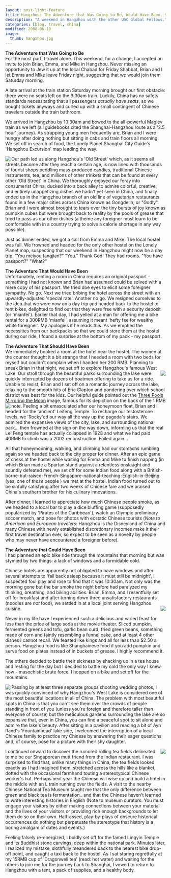 ```yaml
---
layout: post-light-feature
title: Hangzhou: The Adventure that Was Going to Be, Would Have Been, Should Have Been, and then Could Have Been
description: "A weekend in Hangzhou with the other USC Global Fellows."
categories: [blog, travel, china]
modified: 2008-06-19
image:
  thumb: hangzhou.jpg
---
```

<strong>The Adventure that Was Going to Be</strong><br>
For the most part, I travel alone.  This weekend, for a change, I accepted an invite to join Brian, Emma, and Mike in Hangzhou.  Never missing an opportunity to Jew it up at the local Chabad for Friday Shabbat, Brian and I let Emma and Mike leave Friday night, suggesting that we would join them Saturday morning.

A late arrival at the train station Saturday morning brought our first obstacle: there were no seats left on the 9:30am train.  Luckily, China has no safety standards necessitating that all passengers <em>actually have seats</em>, so we bought tickets anyways and curled up with a small contingent of Chinese travelers outside the train bathroom.

We arrived in Hangzhou by 10:30am and bowed to the all-powerful Maglev train as we left (all guidebooks cited the Shanghai-Hangzhou route as a '2.5 hour' journey).  As strapping young men frequently are, Brian and I were hungry after doing nothing but sitting in cabs and train floors all morning.  We set off in search of food, the Lonely Planet Shanghai City Guide's 'Hangzhou Excursion' map leading the way.

<a href="http://picasaweb.google.com/nomad2124/Hangzhou/photo#5213127416488754338"><img src="http://lh5.ggpht.com/nomad2124/SFi_w9SpfKI/AAAAAAAAAOo/RT3HcreHFIY/s144/CIMG5423.JPG" align="left"/></a>Our path led us along Hangzhou's 'Old Street' which, as it seems all streets become after they reach a certain age, is now lined with thousands of tourist shops peddling mass-produced candies, traditional Chinese instruments, tea, and millions of other trinkets that can be found at every other 'Old Street' in China.  We thoroughly enjoyed our foray into consumerist China, ducked into a back alley to admire colorful, creative, and entirely unappetizing dishes we hadn't yet seen in China, and finally ended up in the Hangzhou branch of an old line of vegetarian restaurants found in a few major cities across China known as Gongdelin, or "Godly".  Brian and I were almost brought to tears over the tiny bursts of joy known as pumpkin cubes but were brought back to reality by the pools of grease that tried to pass as our other dishes (a theme any foreigner must learn to be comfortable with in a country trying to solve a calorie shortage in any way possible).

Just as dinner ended, we got a call from Emma and Mike.  The local hostel was full.  We frowned and headed for the only other hostel on the Lonely Planet map, suspecting that our weekend in Hangzhou might now be a day trip.
"You meiyou fangjian?"
"You."
Thank God!  They had rooms.
"You have passport?"
"What?"

<strong>The Adventure That Would Have Been</strong><br>
Unfortunately, renting a room in China requires an original passport - something I had not known and Brian had assumed could be solved with a mere copy of his passport.  We tried doe eyes to elicit some foreigner sympathy.  No go.  Next we tried bribing the hotel across the street with an upwardly-adjusted 'special rate'.  Another no go.
We resigned ourselves to the idea that we were now on a day trip and headed back to the hostel to rent bikes, delighted to find out that they were free with a security deposit (or 'mianfei').  Earlier that day, I had yelled at a man for offering me a bike rental for a 300RMB 'mianfei', assuming it meant 'hefty fee for wealthy white foreigner'.  My apologies if he reads this.
As we emptied the necessities from our backpacks so that we could store them at the hostel during our ride, I found a surprise at the bottom of my pack - my passport.

<strong>The Adventure That Should Have Been</strong><br>
We immediately booked a room at the hotel near the hostel.  The women at the counter thought it a bit strange that I needed a room with two beds for myself but couldn't complain when I handed her 200 RMB.  Planning to sneak Brian in that night, we set off to explore Hangzhou's famous West Lake.
<a href="http://picasaweb.google.com/nomad2124/Hangzhou/photo#5213119031093585074"><img src="http://lh5.ggpht.com/nomad2124/SFi4I3QpZLI/AAAAAAAAALU/HWDj6QHJp_k/s144/CIMG5433.JPG" align="right" /></a>
Our stroll through the beautiful parks surrounding the lake were quickly interrupted by dozens of boatmen offering to take us for a ride.  Unable to resist, Brian and I set off on a romantic journey across the lake, relaxing to the smooth hits of Eric Clapton and pondering over which school district was best for the kids.   Our helpful guide pointed out the <a href="http://www.chinaodysseytours.com/special-topic-about-china/sceneries-on-rmb-banknotes.html">Three Pools Mirroring the Moon</a> image, famous for its depiction on the back of the 1 RMB note.
<a href="http://picasaweb.google.com/nomad2124/Hangzhou/photo#5213119153512153890"><img src="http://lh4.ggpht.com/nomad2124/SFi4P_TggyI/AAAAAAAAAL0/48l6YNYyI0Q/s144/CIMG5445.JPG" align="left" /></a>
Feeling a bit emasculated after our honeymoon float, Brian and I headed for the 'ancient' Leifeng Temple.   To recharge our testosterone levels, we 'Rocky'ed our way all the way up the pagoda's stairs.  We admired the expansive views of the city, lake, and surrounding national park... then frowned at the sign on the way down, informing us that the real Lei Feng temple has actually collapsed in 1928 and what we had paid 40RMB to climb was a 2002 reconstruction.  Foiled again...

All that honeymooning, walking, and climbing had our stomachs rumbling again so we headed back to the city proper for dinner.  After an epic game of chess at the hostel while waiting for Emma and Mike to finish napping (in which Brian made a Spartan stand against a relentless onslaught and soundly defeated me), we set off for some Indian food along with a British-borne-but-raised-French-Singapore-national-teaching-English-in-Beijing (yes, one of <em>those </em>people ) we met at the hostel.  Indian food turned out to be sinfully satisfying after two weeks of Chinese fare and we praised China's southern brother for his culinary innovations.

After dinner, I learned to appreciate how much Chinese people smoke, as we headed to a local bar to play a dice bluffing game (supposedly popularized by 'Pirates of the Caribbean'), watch an Olympic preliminary soccer match, and pose for photos with ecstatic Chinese tourists (<em>Note to American and European travelers</em>: Hangzhou is <em>the </em>Disneyland of China and many Chinese with newly established discretionary incomes make it their first travel destination ever, so expect to be seen as a novelty by people who may never have encountered a foreigner before).

<strong>The Adventure that Could Have Been</strong><br>
I had planned an epic bike ride through the mountains that morning but was stymied by two things: a lack of windows and a formidable cold.

Chinese hotels are apparently not obligated to have windows and after several attempts to 'fall back asleep because it must still be midnight', I suspected foul play and rose to find that it was 10:30am.  Not only was the morning gone but the bar smoke the night before had paralyzed my thinking, breathing, and biking abilities.  Brian, Emma, and I resentfully set off for breakfast and after turning down three unsatisfactory restaurants (noodles are <em>not </em>food), we settled in at a local joint serving Hangzhou cuisine.  <a href="http://picasaweb.google.com/nomad2124/Hangzhou/photo#5213119166686501698"><img src="http://lh5.ggpht.com/nomad2124/SFi4QwYhG0I/AAAAAAAAAL8/0pz05xQt4E8/s144/CIMG5451.JPG" align="right"/></a>

Never in my life have I experienced such a delicious and varied feast for less than the price of large soda at the movie theater.  Sliced pumpkin, fermented greens and tofu, garlic bean curd, fried green beans, something made of corn and faintly resembling a funnel cake, and at least 4 other dishes I cannot recall.  We feasted like kings and all for less than $2.50 a person.  Hangzhou food is like Shanghainese food if you add pumpkin and serve food on plates instead of in buckets of grease.  I highly recommend it.

The others decided to battle their sickness by shacking up in a tea house and resting for the day but I decided to battle my cold the only way I knew how - masochistic brute force.  I hopped on a bike and set off for the mountains.

<a href="http://picasaweb.google.com/nomad2124/Hangzhou/photo#5213119223402822130"><img src="http://lh4.ggpht.com/nomad2124/SFi4UDqvefI/AAAAAAAAAMM/xe-WiSfmy4M/s144/CIMG5454.JPG" align="left" /></a>Passing by at least three separate groups shooting wedding photos, I was quickly convinced of why Hangzhou's West Lake is considered one of the most beautiful locations in all of China.  The problem with most beautiful spots in China is that you can't see them over the crowds of people standing in front of you (unless you're foreign and therefore taller than everyone of course) but the meticulous gardens surrounding the lake are so expansive that, even in China, you can find a peaceful spot to sit alone and admire the lake's beauty.  After sitting in a pavilion and reading a bit of Ayn Rand's 'Fountainhead' lake side, I welcomed the interruption of a local Chinese family to practice my Chinese by answering their eager questions and, of course, pose for a picture with their shy daughter.

<a href="http://picasaweb.google.com/nomad2124/Hangzhou/photo#5213119374104119138"><img src="http://lh6.ggpht.com/nomad2124/SFi4c1Eux2I/AAAAAAAAAM4/Gn_tLoQPL4k/s144/CIMG5460.JPG" align="right"/></a>I continued onward to discover the rumored rolling tea fields delineated to me be our Singaporean mutt friend from the Indian restaurant.  I was surprised to find that, unlike many things in China, the tea fields looked exactly as I had imagined them, stretched across the hills like a blanket, dotted with the occasional farmhand touting a stereotypical Chinese worker's hat.  Perhaps next year the Chinese will wise up and build a hotel in the middle with an L train running over the fields.  A visit to the nearby Chinese National Tea Museum taught me that the only difference between green and black tea is fermentation.. and that the Chinese haven't learned to write interesting histories in English (Note to museum curators:  You must engage your visitors by either making connections between your material and the lives of your visitors or providing rich enough backgrounds to let them do so on their own.  Half-assed, play-by-plays of obscure historical occurrences do nothing but perpetuate the stereotype that history is a boring amalgam of dates and events.)

Feeling falsely re-energized, I boldly set off for the famed Lingyin Temple and its Buddhist stone carvings, deep within the national park.  Minutes later, I realized my mistake, slothfully meandered back to the nearest bike drop-off point, and caught a taxi back to the hostel.  As I sat staring regretfully at my 15RMB cup of 'Dragonwell tea' (read: hot water) and waiting for the others to join me for the journey back to Shanghai, I vowed to return to Hangzhou with a tent, a pack of supplies, and a healthy body.